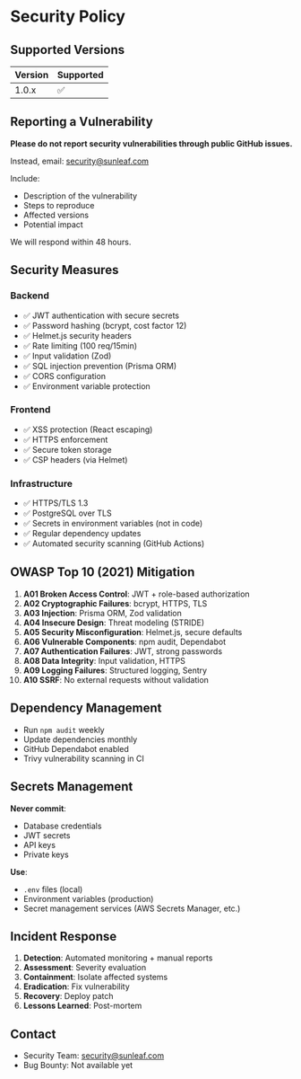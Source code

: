 # Security Policy

## Supported Versions

| Version | Supported          |
| ------- | ------------------ |
| 1.0.x   | :white_check_mark: |

## Reporting a Vulnerability

**Please do not report security vulnerabilities through public GitHub issues.**

Instead, email: security@sunleaf.com

Include:

- Description of the vulnerability
- Steps to reproduce
- Affected versions
- Potential impact

We will respond within 48 hours.

## Security Measures

### Backend

- ✅ JWT authentication with secure secrets
- ✅ Password hashing (bcrypt, cost factor 12)
- ✅ Helmet.js security headers
- ✅ Rate limiting (100 req/15min)
- ✅ Input validation (Zod)
- ✅ SQL injection prevention (Prisma ORM)
- ✅ CORS configuration
- ✅ Environment variable protection

### Frontend

- ✅ XSS protection (React escaping)
- ✅ HTTPS enforcement
- ✅ Secure token storage
- ✅ CSP headers (via Helmet)

### Infrastructure

- ✅ HTTPS/TLS 1.3
- ✅ PostgreSQL over TLS
- ✅ Secrets in environment variables (not in code)
- ✅ Regular dependency updates
- ✅ Automated security scanning (GitHub Actions)

## OWASP Top 10 (2021) Mitigation

1. **A01 Broken Access Control**: JWT + role-based authorization
2. **A02 Cryptographic Failures**: bcrypt, HTTPS, TLS
3. **A03 Injection**: Prisma ORM, Zod validation
4. **A04 Insecure Design**: Threat modeling (STRIDE)
5. **A05 Security Misconfiguration**: Helmet.js, secure defaults
6. **A06 Vulnerable Components**: npm audit, Dependabot
7. **A07 Authentication Failures**: JWT, strong passwords
8. **A08 Data Integrity**: Input validation, HTTPS
9. **A09 Logging Failures**: Structured logging, Sentry
10. **A10 SSRF**: No external requests without validation

## Dependency Management

- Run `npm audit` weekly
- Update dependencies monthly
- GitHub Dependabot enabled
- Trivy vulnerability scanning in CI

## Secrets Management

**Never commit**:

- Database credentials
- JWT secrets
- API keys
- Private keys

**Use**:

- `.env` files (local)
- Environment variables (production)
- Secret management services (AWS Secrets Manager, etc.)

## Incident Response

1. **Detection**: Automated monitoring + manual reports
2. **Assessment**: Severity evaluation
3. **Containment**: Isolate affected systems
4. **Eradication**: Fix vulnerability
5. **Recovery**: Deploy patch
6. **Lessons Learned**: Post-mortem

## Contact

- Security Team: security@sunleaf.com
- Bug Bounty: Not available yet
